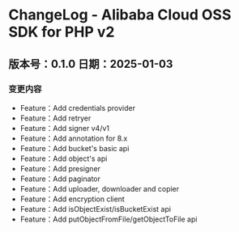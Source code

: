 # ChangeLog - Alibaba Cloud OSS SDK for PHP v2

## 版本号：0.1.0 日期：2025-01-03
### 变更内容
- Feature：Add credentials provider
- Feature：Add retryer
- Feature：Add signer v4/v1
- Feature：Add annotation for 8.x
- Feature：Add bucket's basic api
- Feature：Add object's api
- Feature：Add presigner
- Feature：Add paginator
- Feature：Add uploader, downloader and copier
- Feature：Add encryption client
- Feature：Add isObjectExist/isBucketExist api
- Feature：Add putObjectFromFile/getObjectToFile api
